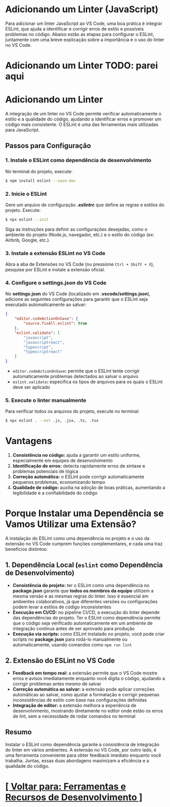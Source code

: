 # Adicionando um Linter (JavaScript)

Para adicionar um linter JavaScript ao VS Code, uma boa prática é integrar ESLint, que ajuda a identificar e corrigir erros de estilo e possíveis problemas no código. Abaixo estão as etapas para configurar o ESLint, juntamente com uma breve explicação sobre a importância e o uso do linter no VS Code.

# Adicionando um Linter TODO: parei aqui

# Adicionando um Linter

A integração de um linter no VS Code permite verificar automaticamente o estilo e a qualidade do código, ajudando a identificar erros e promover um código mais consistente. O ESLint é uma das ferramentas mais utilizadas para JavaScript.

## Passos para Configuração

### 1. Instale o ESLint como dependência de desenvolvimento

No terminal do projeto, execute:

```Bash
$ npm install eslint --save-dev
```

### 2. Inicie o ESLint

Gere um arquivo de configuração **.eslintrc** que define as regras e estilos do projeto. Execute:

```Bash
$ npx eslint --init
```

Siga as instruções para definir as configurações desejadas, como o ambiente do projeto (Node.js, navegador, etc.) e o estilo do código (ex: Airbnb, Google, etc.).

### 3. Instale a extensão ESLint no VS Code

Abra a aba de Extensões no VS Code (ou pressione `Ctrl + Shift + X`), pesquise por ESLint e instale a extensão oficial.

### 4. Configure o settings.json do VS Code

No **settings.json** do VS Code (localizado em **.vscode/settings.json**), adicione as seguintes configurações para garantir que o ESLint seja executado automaticamente ao salvar:

```JSON
{
    "editor.codeActionOnSave": {
        "source.fixAll.eslint": true
    },
    "eslint.validate": [
        "javascript",
        "javascriptreact",
        "typescript",
        "typescriptreact"
    ]
}
```

- `editor.codeActionOnSave`**:** permite que o ESLint tente corrigir automaticamente problemas detectados ao salvar o arquivo
- `eslint.validate`**:** especifica os tipos de arquivos para os quais o ESLint deve ser aplicado

### 5. Execute o linter manualmente

Para verificar todos os arquivos do projeto, execute no terminal:

```Bash
$ npx eslint . --ext .js, .jsx, .ts, .tsx
```

# Vantagens

1. **Consistência no código:** ajuda a garantir um estilo uniforme, especialmente em equipes de desenvolvimento
2. **Identificação de erros:** detecta rapidamente erros de sintaxe e problemas potenciais de lógica
3. **Correção automática:** o ESLint pode corrigir automaticamente pequenos problemas, economizando tempo
4. **Qualidade de código:** auxilia na adoção de boas práticas, aumentando a legibilidade e a confiabilidade do código

# Porque Instalar uma Dependência se Vamos Utilizar uma Extensão?

A instalação do ESLint como uma dependência no projeto e o uso da extensão no VS Code cumprem funções complementares, e cada uma traz benefícios distintos:

## 1. Dependência Local (`eslint` como Dependência de Desenvolvimento)

- **Consistência do projeto:** ter o ESLint como uma dependência no **package.json** garante que **todos os membros da equipe** utilizem a mesma versão e as mesmas regras do linter. Isso é essencial em ambientes colaborativos, já que diferentes versões ou configurações podem levar a estilos de código inconsistentes
- **Execução em CI/CD:** no pipeline CI/CD, a execução do linter depende das dependências do projeto. Ter o ESLint como dependência permite que o código seja verificado automaticamente em um ambiente de integração contínua antes de ser aprovado para produção
- **Execução via scripts:** como ESLint instalado no projeto, você pode criar scripts no **package.json** para rodá-lo manualmente ou automaticamente, usando comandos como `npm run lint`

## 2. Extensão do ESLint no VS Code

- **Feedback em tempo real:** a extensão permite que o VS Code mostre erros e avisos imediatamente enquanto você digita o código, ajudando a corrigir problemas antes mesmo de salvar
- **Correção automática ao salvar:** a extensão pode aplicar correções automáticas ao salvar, como ajustar a formatação e corrigir pequenas inconsistências de estilo com base nas configurações definidas
- **Integração de editor:** a extensão melhora a experiência de desenvolvimento, mostrando diretamente no editor onde estão os erros de lint, sem a necessidade de rodar comandos no terminal

## Resumo

Instalar o ESLint como dependência garante a consistência de integração do linter em vários ambientes. A extensão no VS Code, por outro lado, é uma ferramenta conveniente para obter feedback imediato enquanto você trabalha. Juntas, essas duas abordagens maximizam a eficiência e a qualidade do código.

# [[ Voltar para: Ferramentas e Recursos de Desenvolvimento ]](1-ferramentas-recursos-desenvolvimento.md)